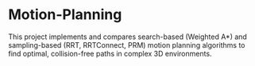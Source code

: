 # Motion-Planning
This project implements and compares search-based (Weighted A*) and sampling-based (RRT, RRTConnect, PRM) motion planning algorithms to find optimal, collision-free paths in complex 3D environments.
